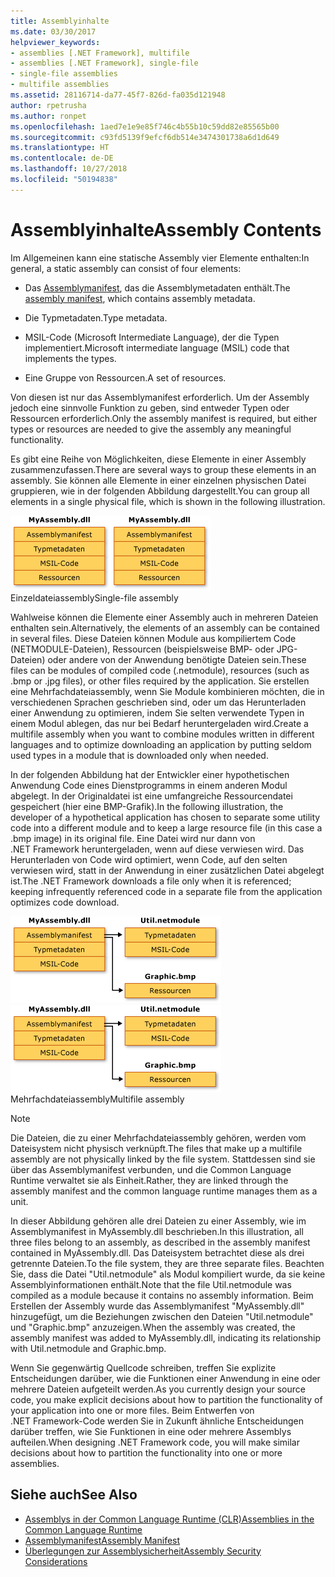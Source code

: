 ```yaml
---
title: Assemblyinhalte
ms.date: 03/30/2017
helpviewer_keywords:
- assemblies [.NET Framework], multifile
- assemblies [.NET Framework], single-file
- single-file assemblies
- multifile assemblies
ms.assetid: 28116714-da77-45f7-826d-fa035d121948
author: rpetrusha
ms.author: ronpet
ms.openlocfilehash: 1aed7e1e9e85f746c4b55b10c59dd82e85565b00
ms.sourcegitcommit: c93fd5139f9efcf6db514e3474301738a6d1d649
ms.translationtype: HT
ms.contentlocale: de-DE
ms.lasthandoff: 10/27/2018
ms.locfileid: "50194838"
---
```

# <a name="assembly-contents"></a><span data-ttu-id="cdf9c-102">Assemblyinhalte</span><span class="sxs-lookup"><span data-stu-id="cdf9c-102">Assembly Contents</span></span>
<span data-ttu-id="cdf9c-103">Im Allgemeinen kann eine statische Assembly vier Elemente enthalten:</span><span class="sxs-lookup"><span data-stu-id="cdf9c-103">In general, a static assembly can consist of four elements:</span></span>  
  
-   <span data-ttu-id="cdf9c-104">Das [Assemblymanifest](../../../docs/framework/app-domains/assembly-manifest.md), das die Assemblymetadaten enthält.</span><span class="sxs-lookup"><span data-stu-id="cdf9c-104">The [assembly manifest](../../../docs/framework/app-domains/assembly-manifest.md), which contains assembly metadata.</span></span>  
  
-   <span data-ttu-id="cdf9c-105">Die Typmetadaten.</span><span class="sxs-lookup"><span data-stu-id="cdf9c-105">Type metadata.</span></span>  
  
-   <span data-ttu-id="cdf9c-106">MSIL-Code (Microsoft Intermediate Language), der die Typen implementiert.</span><span class="sxs-lookup"><span data-stu-id="cdf9c-106">Microsoft intermediate language (MSIL) code that implements the types.</span></span>  
  
-   <span data-ttu-id="cdf9c-107">Eine Gruppe von Ressourcen.</span><span class="sxs-lookup"><span data-stu-id="cdf9c-107">A set of resources.</span></span>  
  
 <span data-ttu-id="cdf9c-108">Von diesen ist nur das Assemblymanifest erforderlich. Um der Assembly jedoch eine sinnvolle Funktion zu geben, sind entweder Typen oder Ressourcen erforderlich.</span><span class="sxs-lookup"><span data-stu-id="cdf9c-108">Only the assembly manifest is required, but either types or resources are needed to give the assembly any meaningful functionality.</span></span>  
  
 <span data-ttu-id="cdf9c-109">Es gibt eine Reihe von Möglichkeiten, diese Elemente in einer Assembly zusammenzufassen.</span><span class="sxs-lookup"><span data-stu-id="cdf9c-109">There are several ways to group these elements in an assembly.</span></span> <span data-ttu-id="cdf9c-110">Sie können alle Elemente in einer einzelnen physischen Datei gruppieren, wie in der folgenden Abbildung dargestellt.</span><span class="sxs-lookup"><span data-stu-id="cdf9c-110">You can group all elements in a single physical file, which is shown in the following illustration.</span></span>  
  
 <span data-ttu-id="cdf9c-111">![MyAssembly.dll](../../../docs/framework/app-domains/media/assemblyover1.gif "assemblyover1")</span><span class="sxs-lookup"><span data-stu-id="cdf9c-111">![MyAssembly.dll](../../../docs/framework/app-domains/media/assemblyover1.gif "assemblyover1")</span></span>  
<span data-ttu-id="cdf9c-112">Einzeldateiassembly</span><span class="sxs-lookup"><span data-stu-id="cdf9c-112">Single-file assembly</span></span>  
  
 <span data-ttu-id="cdf9c-113">Wahlweise können die Elemente einer Assembly auch in mehreren Dateien enthalten sein.</span><span class="sxs-lookup"><span data-stu-id="cdf9c-113">Alternatively, the elements of an assembly can be contained in several files.</span></span> <span data-ttu-id="cdf9c-114">Diese Dateien können Module aus kompiliertem Code (NETMODULE-Dateien), Ressourcen (beispielsweise BMP- oder JPG-Dateien) oder andere von der Anwendung benötigte Dateien sein.</span><span class="sxs-lookup"><span data-stu-id="cdf9c-114">These files can be modules of compiled code (.netmodule), resources (such as .bmp or .jpg files), or other files required by the application.</span></span> <span data-ttu-id="cdf9c-115">Sie erstellen eine Mehrfachdateiassembly, wenn Sie Module kombinieren möchten, die in verschiedenen Sprachen geschrieben sind, oder um das Herunterladen einer Anwendung zu optimieren, indem Sie selten verwendete Typen in einem Modul ablegen, das nur bei Bedarf heruntergeladen wird.</span><span class="sxs-lookup"><span data-stu-id="cdf9c-115">Create a multifile assembly when you want to combine modules written in different languages and to optimize downloading an application by putting seldom used types in a module that is downloaded only when needed.</span></span>  
  
 <span data-ttu-id="cdf9c-116">In der folgenden Abbildung hat der Entwickler einer hypothetischen Anwendung Code eines Dienstprogramms in einem anderen Modul abgelegt. In der Originaldatei ist eine umfangreiche Ressourcendatei gespeichert (hier eine BMP-Grafik).</span><span class="sxs-lookup"><span data-stu-id="cdf9c-116">In the following illustration, the developer of a hypothetical application has chosen to separate some utility code into a different module and to keep a large resource file (in this case a .bmp image) in its original file.</span></span> <span data-ttu-id="cdf9c-117">Eine Datei wird nur dann von .NET Framework heruntergeladen, wenn auf diese verwiesen wird. Das Herunterladen von Code wird optimiert, wenn Code, auf den selten verwiesen wird, statt in der Anwendung in einer zusätzlichen Datei abgelegt ist.</span><span class="sxs-lookup"><span data-stu-id="cdf9c-117">The .NET Framework downloads a file only when it is referenced; keeping infrequently referenced code in a separate file from the application optimizes code download.</span></span>  
  
 <span data-ttu-id="cdf9c-118">![MyAssembly.dll](../../../docs/framework/app-domains/media/assemblyover2.gif "assemblyover2")</span><span class="sxs-lookup"><span data-stu-id="cdf9c-118">![MyAssembly.dll](../../../docs/framework/app-domains/media/assemblyover2.gif "assemblyover2")</span></span>  
<span data-ttu-id="cdf9c-119">Mehrfachdateiassembly</span><span class="sxs-lookup"><span data-stu-id="cdf9c-119">Multifile assembly</span></span>  
  
> [!NOTE]
>  <span data-ttu-id="cdf9c-120">Die Dateien, die zu einer Mehrfachdateiassembly gehören, werden vom Dateisystem nicht physisch verknüpft.</span><span class="sxs-lookup"><span data-stu-id="cdf9c-120">The files that make up a multifile assembly are not physically linked by the file system.</span></span> <span data-ttu-id="cdf9c-121">Stattdessen sind sie über das Assemblymanifest verbunden, und die Common Language Runtime verwaltet sie als Einheit.</span><span class="sxs-lookup"><span data-stu-id="cdf9c-121">Rather, they are linked through the assembly manifest and the common language runtime manages them as a unit.</span></span>  
  
 <span data-ttu-id="cdf9c-122">In dieser Abbildung gehören alle drei Dateien zu einer Assembly, wie im Assemblymanifest in MyAssembly.dll beschrieben.</span><span class="sxs-lookup"><span data-stu-id="cdf9c-122">In this illustration, all three files belong to an assembly, as described in the assembly manifest contained in MyAssembly.dll.</span></span> <span data-ttu-id="cdf9c-123">Das Dateisystem betrachtet diese als drei getrennte Dateien.</span><span class="sxs-lookup"><span data-stu-id="cdf9c-123">To the file system, they are three separate files.</span></span> <span data-ttu-id="cdf9c-124">Beachten Sie, dass die Datei "Util.netmodule" als Modul kompiliert wurde, da sie keine Assemblyinformationen enthält.</span><span class="sxs-lookup"><span data-stu-id="cdf9c-124">Note that the file Util.netmodule was compiled as a module because it contains no assembly information.</span></span> <span data-ttu-id="cdf9c-125">Beim Erstellen der Assembly wurde das Assemblymanifest "MyAssembly.dll" hinzugefügt, um die Beziehungen zwischen den Dateien "Util.netmodule" und "Graphic.bmp" anzuzeigen.</span><span class="sxs-lookup"><span data-stu-id="cdf9c-125">When the assembly was created, the assembly manifest was added to MyAssembly.dll, indicating its relationship with Util.netmodule and Graphic.bmp.</span></span>  
  
 <span data-ttu-id="cdf9c-126">Wenn Sie gegenwärtig Quellcode schreiben, treffen Sie explizite Entscheidungen darüber, wie die Funktionen einer Anwendung in eine oder mehrere Dateien aufgeteilt werden.</span><span class="sxs-lookup"><span data-stu-id="cdf9c-126">As you currently design your source code, you make explicit decisions about how to partition the functionality of your application into one or more files.</span></span> <span data-ttu-id="cdf9c-127">Beim Entwerfen von .NET Framework-Code werden Sie in Zukunft ähnliche Entscheidungen darüber treffen, wie Sie Funktionen in eine oder mehrere Assemblys aufteilen.</span><span class="sxs-lookup"><span data-stu-id="cdf9c-127">When designing .NET Framework code, you will make similar decisions about how to partition the functionality into one or more assemblies.</span></span>  
  
## <a name="see-also"></a><span data-ttu-id="cdf9c-128">Siehe auch</span><span class="sxs-lookup"><span data-stu-id="cdf9c-128">See Also</span></span>  
- [<span data-ttu-id="cdf9c-129">Assemblys in der Common Language Runtime (CLR)</span><span class="sxs-lookup"><span data-stu-id="cdf9c-129">Assemblies in the Common Language Runtime</span></span>](../../../docs/framework/app-domains/assemblies-in-the-common-language-runtime.md)  
- [<span data-ttu-id="cdf9c-130">Assemblymanifest</span><span class="sxs-lookup"><span data-stu-id="cdf9c-130">Assembly Manifest</span></span>](../../../docs/framework/app-domains/assembly-manifest.md)  
- [<span data-ttu-id="cdf9c-131">Überlegungen zur Assemblysicherheit</span><span class="sxs-lookup"><span data-stu-id="cdf9c-131">Assembly Security Considerations</span></span>](../../../docs/framework/app-domains/assembly-security-considerations.md)
